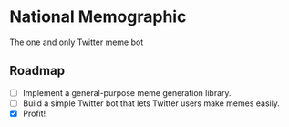 # National Memographic

The one and only Twitter meme bot

## Roadmap
 - [ ] Implement a general-purpose meme generation library.
 - [ ] Build a simple Twitter bot that lets Twitter users make memes easily.
 - [x] Profit!
